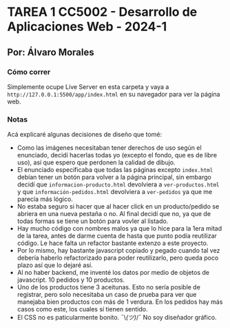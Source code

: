 # TAREA 1 CC5002 - Desarrollo de Aplicaciones Web - 2024-1

## Por: Álvaro Morales

### Cómo correr

Simplemente ocupe Live Server en esta carpeta y vaya a `http://127.0.0.1:5500/app/index.html` en su navegador para ver la página web.

### Notas

Acá explicaré algunas decisiones de diseño que tomé:

- Como las imágenes necesitaban tener derechos de uso según el enunciado, decidí hacerlas todas yo (excepto el fondo, que es de libre uso), así que espero que perdonen la calidad de dibujo.
- El enunciado especificaba que todas las páginas excepto `index.html` debían tener un botón para volver a la página principal, sin embargo decidí que `informacion-producto.html` devolviera a `ver-productos.html` y que `información-pedidos.html` devolviera a `ver-pedidos` ya que me parecía más lógico.
- No estaba seguro si hacer que al hacer click en un producto/pedido se abriera en una nueva pestaña o no. Al final decidí que no, ya que de todas formas se tiene un botón para vovler al listado.
- Hay mucho código con nombres malos ya que lo hice para la 1era mitad de la tarea, antes de darme cuenta de hasta que punto podía reutilizar código. Le hace falta un refactor bastante extenzo a este proyecto.
- Por lo mismo, hay bastante javascript copiado y pegado cuando tal vez debería haberlo refactorizado para poder reutilizarlo, pero queda poco plazo así que lo dejaré así.
- Al no haber backend, me inventé los datos por medio de objetos de javascript. 10 pedidos y 10 productos.
- Uno de los productos tiene 3 aceitunas. Esto no sería posible de registrar, pero solo necesitaba un caso de prueba para ver que manejaba bien productos con más de 1 verdura. En los pedidos hay más casos como este, los cuales sí tienen sentido.
- El CSS no es paticularmente bonito. ¯\\_(ツ)_/¯ No soy diseñador gráfico.
  